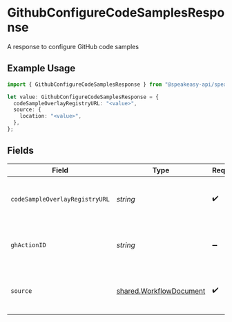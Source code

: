 # GithubConfigureCodeSamplesResponse

A response to configure GitHub code samples

## Example Usage

```typescript
import { GithubConfigureCodeSamplesResponse } from "@speakeasy-api/speakeasy-client-sdk-typescript/sdk/models/shared";

let value: GithubConfigureCodeSamplesResponse = {
  codeSampleOverlayRegistryURL: "<value>",
  source: {
    location: "<value>",
  },
};
```

## Fields

| Field                                                                     | Type                                                                      | Required                                                                  | Description                                                               |
| ------------------------------------------------------------------------- | ------------------------------------------------------------------------- | ------------------------------------------------------------------------- | ------------------------------------------------------------------------- |
| `codeSampleOverlayRegistryURL`                                            | *string*                                                                  | :heavy_check_mark:                                                        | The URL of the code sample overlay registry                               |
| `ghActionID`                                                              | *string*                                                                  | :heavy_minus_sign:                                                        | The ID of the GitHub action that was dispatched                           |
| `source`                                                                  | [shared.WorkflowDocument](../../../sdk/models/shared/workflowdocument.md) | :heavy_check_mark:                                                        | A document referenced by a workflow                                       |